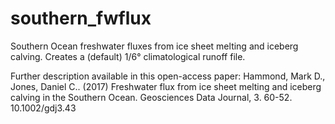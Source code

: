 # southern_fwflux

Southern Ocean freshwater fluxes from ice sheet melting and iceberg calving. Creates a (default) 1/6° climatological runoff file.

Further description available in this open-access paper:
Hammond, Mark D., Jones, Daniel C.. (2017) Freshwater flux from ice sheet melting and iceberg calving in the Southern Ocean. Geosciences Data Journal, 3. 60-52. 10.1002/gdj3.43
